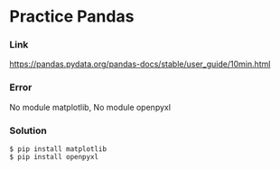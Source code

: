 # Practice Pandas
### Link
https://pandas.pydata.org/pandas-docs/stable/user_guide/10min.html

### Error
No module matplotlib, No module openpyxl

### Solution
```vim
$ pip install matplotlib
$ pip install openpyxl
```

